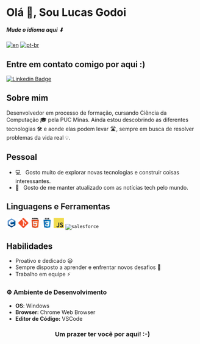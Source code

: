 # Olá 👋, Sou Lucas Godoi

##### Mude o idioma aqui ⬇
[![en](https://img.shields.io/badge/lang-en-red.svg)](https://github.com/Lucas-Godoi/Lucas-Godoi/blob/main/README.md)
[![pt-br](https://img.shields.io/badge/lang-pt--br-green.svg)](https://github.com/Lucas-Godoi/Lucas-Godoi/blob/main/README.pt-br.md)


## Entre em contato comigo por aqui :)
[![Linkedin Badge](https://img.shields.io/badge/-LinkedIn-0e76a8?style=flat-square&logo=Linkedin&logoColor=white)](https://www.linkedin.com/in/godoi-lucas/)

## Sobre mim
Desenvolvedor em processo de formação, cursando Ciência da Computação 🎓 pela PUC Minas. Ainda estou descobrindo as diferentes tecnologias 🛠  e aonde elas podem levar 🛣, sempre em busca de resolver problemas da vida real 💡. 



## Pessoal
- 💻 &nbsp; Gosto muito de explorar novas tecnologias e construir coisas interessantes.
- 📰 &nbsp; Gosto de me manter atualizado com as notícias tech pelo mundo.

## Linguagens e Ferramentas

<code><img height="27" src="https://raw.githubusercontent.com/github/explore/80688e429a7d4ef2fca1e82350fe8e3517d3494d/topics/c/c.png" alt="c"></code>
<code><img height="27" src="https://raw.githubusercontent.com/devicons/devicon/master/icons/git/git-original.svg" alt="git"></code>
<code><img height="27" src="https://raw.githubusercontent.com/github/explore/80688e429a7d4ef2fca1e82350fe8e3517d3494d/topics/html/html.png" alt="html"></code>
<code><img height="27" src="https://raw.githubusercontent.com/github/explore/80688e429a7d4ef2fca1e82350fe8e3517d3494d/topics/css/css.png" alt="css"></code>
<code><img height="27" src="https://raw.githubusercontent.com/github/explore/80688e429a7d4ef2fca1e82350fe8e3517d3494d/topics/javascript/javascript.png" alt="javascript"></code>
<code><img height="27" src="https://avatars.githubusercontent.com/u/453694?s=200&v=4" alt="salesforce"></code>

## Habilidades
- Proativo e dedicado 😃
- Sempre disposto a aprender e enfrentar novos desafios 🚀
- Trabalho em equipe ⚡

### ⚙️ Ambiente de Desenvolvimento
 - <b>OS</b>: Windows
 - <b>Browser: </b> Chrome Web Browser
 - <b>Editor de Código:</b> VSCode 	   

<h3 align="center"> Um prazer ter você por aqui!  :-) </h3>
